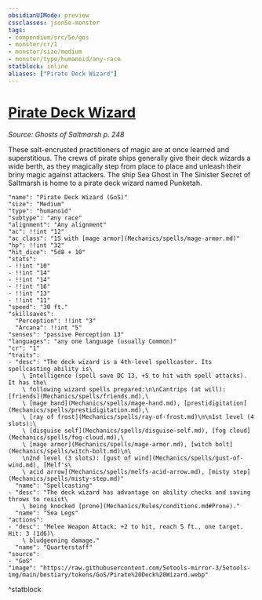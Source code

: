 ```yaml
---
obsidianUIMode: preview
cssclasses: json5e-monster
tags:
- compendium/src/5e/gos
- monster/cr/1
- monster/size/medium
- monster/type/humanoid/any-race
statblock: inline
aliases: ["Pirate Deck Wizard"]
---
```

# [Pirate Deck Wizard](Mechanics\bestiary\humanoid/pirate-deck-wizard-gos.md)
*Source: Ghosts of Saltmarsh p. 248*  

These salt-encrusted practitioners of magic are at once learned and superstitious. The crews of pirate ships generally give their deck wizards a wide berth, as they magically step from place to place and unleash their briny magic against attackers. The ship Sea Ghost in The Sinister Secret of Saltmarsh is home to a pirate deck wizard named Punketah.

```statblock
"name": "Pirate Deck Wizard (GoS)"
"size": "Medium"
"type": "humanoid"
"subtype": "any race"
"alignment": "Any alignment"
"ac": !!int "12"
"ac_class": "15 with [mage armor](Mechanics/spells/mage-armor.md)"
"hp": !!int "32"
"hit_dice": "5d8 + 10"
"stats":
- !!int "10"
- !!int "14"
- !!int "14"
- !!int "16"
- !!int "13"
- !!int "11"
"speed": "30 ft."
"skillsaves":
  "Perception": !!int "3"
  "Arcana": !!int "5"
"senses": "passive Perception 13"
"languages": "any one language (usually Common)"
"cr": "1"
"traits":
- "desc": "The deck wizard is a 4th-level spellcaster. Its spellcasting ability is\
    \ Intelligence (spell save DC 13, +5 to hit with spell attacks). It has the\
    \ following wizard spells prepared:\n\nCantrips (at will): [friends](Mechanics/spells/friends.md),\
    \ [mage hand](Mechanics/spells/mage-hand.md), [prestidigitation](Mechanics/spells/prestidigitation.md),\
    \ [ray of frost](Mechanics/spells/ray-of-frost.md)\n\n1st level (4 slots):\
    \ [disguise self](Mechanics/spells/disguise-self.md), [fog cloud](Mechanics/spells/fog-cloud.md),\
    \ [mage armor](Mechanics/spells/mage-armor.md), [witch bolt](Mechanics/spells/witch-bolt.md)\n\
    \n2nd level (3 slots): [gust of wind](Mechanics/spells/gust-of-wind.md), [Melf's\
    \ acid arrow](Mechanics/spells/melfs-acid-arrow.md), [misty step](Mechanics/spells/misty-step.md)"
  "name": "Spellcasting"
- "desc": "The deck wizard has advantage on ability checks and saving throws to resist\
    \ being knocked [prone](Mechanics/Rules/conditions.md#Prone)."
  "name": "Sea Legs"
"actions":
- "desc": "Melee Weapon Attack: +2 to hit, reach 5 ft., one target. Hit: 3 (1d6)\
    \ bludgeoning damage."
  "name": "Quarterstaff"
"source":
- "GoS"
"image": "https://raw.githubusercontent.com/5etools-mirror-3/5etools-img/main/bestiary/tokens/GoS/Pirate%20Deck%20Wizard.webp"
```
^statblock